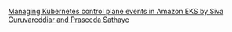 
[Managing Kubernetes control plane events in Amazon EKS by Siva Guruvareddiar and Praseeda Sathaye](https://aws.amazon.com/blogs/containers/managing-kubernetes-control-plane-events-in-amazon-eks/)